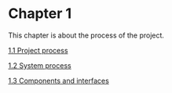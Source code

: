 # Chapter 1

This chapter is about the process of the project.

[1.1 Project process](./Project_Process.md)

[1.2 System process](./System_Process.md)

[1.3 Components and interfaces](./Components_and_interfaces.md)

